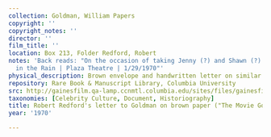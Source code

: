 ```yaml
---
collection: Goldman, William Papers
copyright: ''
copyright_notes: ''
director: ''
film_title: ''
location: Box 213, Folder Redford, Robert
notes: 'Back reads: "On the occasion of taking Jenny (?) and Shawn (?) to Singing
  in the Rain | Plaza Theatre | 1/29/1970"'
physical_description: Brown envelope and handwritten letter on similar paper
repository: Rare Book & Manuscript Library, Columbia University
src: http://gainesfilm.qa-lamp.ccnmtl.columbia.edu/sites/files/gainesfilm/images/1000102110.jpg
taxonomies: [Celebrity Culture, Document, Historiography]
title: Robert Redford's letter to Goldman on brown paper ("The Movie Goer")
year: '1970'

---
```

